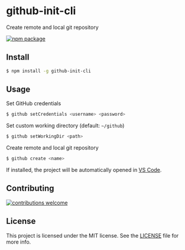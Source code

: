 # github-init-cli

Create remote and local git repository

[![npm package](https://badge.fury.io/js/github-init-cli.svg)](https://www.npmjs.com/package/github-init-cli)

## Install

```sh
$ npm install -g github-init-cli
```


## Usage

Set GitHub credentials

```sh
$ github setCredentials <username> <password>
```

Set custom working directory (default: `~/github`)

```sh
$ github setWorkingDir <path>
```

Create remote and local git repository

```sh
$ github create <name>
```

If installed, the project will be automatically opened in [VS Code](https://code.visualstudio.com/).

## Contributing

[![contributions welcome](https://img.shields.io/badge/contributions-welcome-brightgreen.svg?style=flat)](https://github.com/nflaig/github-init-cli/issues)

## License

This project is licensed under the MIT license. See the [LICENSE](LICENSE) file for more info.